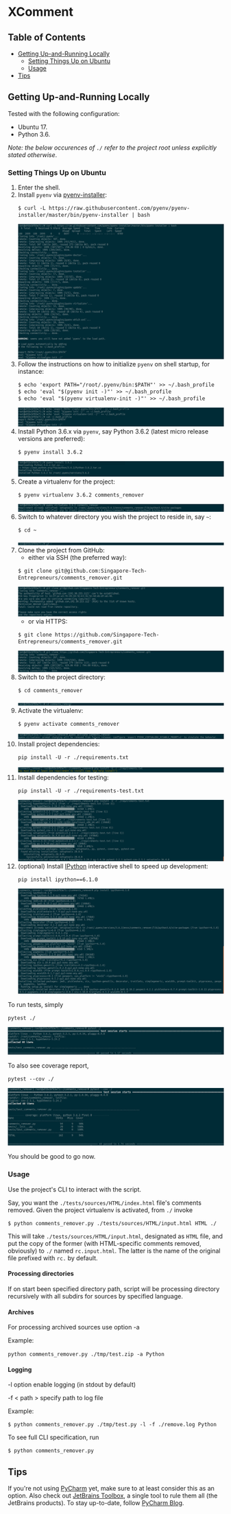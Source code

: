 # XComment



## Table of Contents

* [Getting Up-and-Running Locally](#getting-up-and-running-locally)
    * [Setting Things Up on Ubuntu](#setting-things-up-on-ubuntu)
    * [Usage](#usage)
* [Tips](#tips)



## Getting Up-and-Running Locally<a name="getting-up-and-running-locally"></a>

Tested with the following configuration:

* Ubuntu 17.
* Python 3.6.

*Note: the below occurences of `./` refer to the project root unless explicitly stated otherwise*.


### Setting Things Up on Ubuntu<a name="setting-things-up-on-ubuntu"></a>

1. Enter the shell.
1. Install `pyenv` via [pyenv-installer](https://github.com/pyenv/pyenv-installer):
    ```shell
    $ curl -L https://raw.githubusercontent.com/pyenv/pyenv-installer/master/bin/pyenv-installer | bash
    ```
    ![Installing `pyenv` via [pyenv-installer](https://github.com/pyenv/pyenv-installer)](./docs/images/pyenv-installer.png)
1. Follow the instructions on how to initialize `pyenv` on shell startup, for instance:
    ```shell
    $ echo 'export PATH="/root/.pyenv/bin:$PATH"' >> ~/.bash_profile
    $ echo 'eval "$(pyenv init -)"' >> ~/.bash_profile
    $ echo 'eval "$(pyenv virtualenv-init -)"' >> ~/.bash_profile
    ```
    ![Initializing `pyenv` on shell startup](./docs/images/initialize-pyenv-with-shell.png)
1. Install Python 3.6.x via `pyenv`, say Python 3.6.2 (latest micro release versions are preferred):
    ```shell
    $ pyenv install 3.6.2
    ```
    ![Installing Python 3.6.2 via `pyenv`](./docs/images/pyenv-install-3-6-2.png)
1. Create a virtualenv for the project:
    ```shell
    $ pyenv virtualenv 3.6.2 comments_remover
    ```
    ![Creating a virtualenv for the project](./docs/images/pyenv-virtualenv-3.6.2-comments_remover.png)
1. Switch to whatever directory you wish the project to reside in, say `~`:
    ```shell
    $ cd ~
    ```
    ![Switching to `~`](./docs/images/cd-~.png)
1. Clone the project from GitHub:
    * either via SSH (the preferred way):
    ```shell
    $ git clone git@github.com:Singapore-Tech-Entrepreneurs/comments_remover.git
    ```
    ![Cloning the project from GitHub via SSH](./docs/images/git-clone-gitatgithub-com-singapore-tech-entrepreneurs-comments-remover-git.png)
    * or via HTTPS:
    ```shell
    $ git clone https://github.com/Singapore-Tech-Entrepreneurs/comments_remover.git
    ```
    ![Cloning the project from GitHub via SHTTPSSH](./docs/images/git-clone-https-github-com-singapore-tech-entrepreneurs-comments-remover-git.png)
1. Switch to the project directory:
    ```shell
    $ cd comments_remover
    ```
    ![Switching to the project directory](./docs/images/cd-comments_remover.png)
1. Activate the virtualenv:
    ```shell
    $ pyenv activate comments_remover
    ```
    ![Activating the virtualenv](./docs/images/pyenv-activate-comments_remover.png)
1. Install project dependencies:
    ```shell
    pip install -U -r ./requirements.txt
    ```
    ![Installing project dependencies](./docs/images/pip-install-u-r-requirements-txt.png)
1. Install dependencies for testing:
    ```shell
    pip install -U -r ./requirements-test.txt
    ```
    ![Installing dependencies for testing](./docs/images/pip-install-u-r-requirements-test-txt.png)
1. (optional) Install [IPython](https://ipython.org/) interactive shell to speed up development:
    ```shell
    pip install ipython==6.1.0
    ```
    ![Installing [IPython](https://ipython.org/) interactive shell to speed up development](./docs/images/pip-install-ipython-6-1-0.png)
    
To run tests, simply
```shell
pytest ./
```
![Running tests](./docs/images/pytest.png)

To also see coverage report,
```shell
pytest --cov ./
```
![Running tests with coverage report](./docs/images/pytest-cov.png)

You should be good to go now.


### Usage<a name="usage"></a>

Use the project's CLI to interact with the script.

Say, you want the `./tests/sources/HTML/index.html` file's comments removed. Given the project virtualenv is activated, from `./` invoke
```shell
$ python comments_remover.py ./tests/sources/HTML/input.html HTML ./
``` 

This will take `./tests/sources/HTML/input.html`, designated as `HTML` file, and put the copy of the former (with HTML-specific comments removed, obviously) to `./` named `rc.input.html`. The latter is the name of the original file prefixed with `rc.` by default. 

#### Processing directories

If on start been specified directory path, script will be processing directory recursively with all subdirs for sources by specified language.


#### Archives

For processing archived sources use option -a

Example:

```python comments_remover.py ./tmp/test.zip -a Python```

#### Logging

-l option enable logging (in stdout by default)

-f < path > specify path to log file

Example:

``` shell 
$ python comments_remover.py ./tmp/test.py -l -f ./remove.log Python 
```


To see full CLI specification, run 


```shell
$ python comments_remover.py
```



## Tips<a name="tips"></a>

If you're not using [PyCharm](https://www.jetbrains.com/pycharm/) yet, make sure to at least consider this as an option. 
Also check out [JetBrains Toolbox](https://www.jetbrains.com/toolbox/), a single tool to rule them all (the JetBrains products). 
To stay up-to-date, follow [PyCharm Blog](https://blog.jetbrains.com/pycharm/). 
